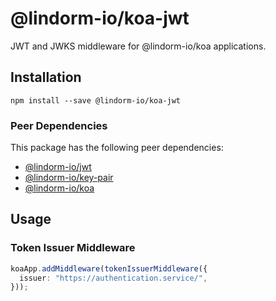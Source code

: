 # @lindorm-io/koa-jwt
JWT and JWKS middleware for @lindorm-io/koa applications.

## Installation
```shell script
npm install --save @lindorm-io/koa-jwt
```

### Peer Dependencies
This package has the following peer dependencies: 
* [@lindorm-io/jwt](https://www.npmjs.com/package/@lindorm-io/jwt)
* [@lindorm-io/key-pair](https://www.npmjs.com/package/@lindorm-io/key-pair)
* [@lindorm-io/koa](https://www.npmjs.com/package/@lindorm-io/koa)

## Usage

### Token Issuer Middleware
```typescript
koaApp.addMiddleware(tokenIssuerMiddleware({
  issuer: "https://authentication.service/",
}));
```
